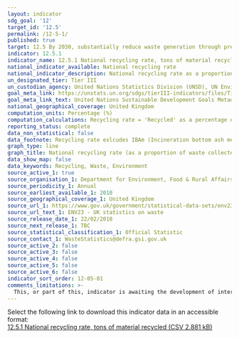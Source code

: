 ```yaml
---
layout: indicator
sdg_goal: '12'
target_id: '12.5'
permalink: /12-5-1/
published: true
target: 12.5 By 2030, substantially reduce waste generation through prevention, reduction, recycling and reuse
indicator: 12.5.1
indicator_name: 12.5.1 National recycling rate, tons of material recycled
national_indicator_available: National recycling rate
national_indicator_description: National recycling rate as a proportion of waste collected
un_designated_tier: Tier III
un_custodian_agency: United Nations Statistics Division (UNSD), UN Environment (UNEP)
goal_meta_link: https://unstats.un.org/sdgs/tierIII-indicators/files/Tier3-12-05-01.pdf
goal_meta_link_text: United Nations Sustainable Development Goals Metadata (PDF 4.0 MB)
national_geographical_coverage: United Kingdom
computation_units: Percentage (%)
computation_calculations: Recycling rate = 'Recycled' as a percentage of 'Arisings', excluding IBAm (Incineration bottom ash metal)
reporting_status: complete
data_non_statistical: false
data_footnote: Recycling rate exlcudes IBAm (Incineration bottom ash metal)
graph_type: line
graph_title: National recycling rate (as a proportion of waste collected)
data_show_map: false
data_keywords: Recycling, Waste, Environment
source_active_1: true
source_organisation_1: Department for Environment, Food & Rural Affairs (DEFRA)
source_periodicity_1: Annual
source_earliest_available_1: 2010
source_geographical_coverage_1: United Kingdom
source_url_1: https://www.gov.uk/government/statistical-data-sets/env23-uk-waste-data-and-management
source_url_text_1: ENV23 - UK statistics on waste
source_release_date_1: 22/02/2018
source_next_release_1: TBC
source_statistical_classification_1: Official Statistic 
source_contact_1: WasteStatistics@defra.gsi.gov.uk
source_active_2: false
source_active_3: false
source_active_4: false
source_active_5: false
source_active_6: false
indicator_sort_order: 12-05-01
comments_limitations: >-
  This, or part of this, indicator is awaiting the development of internationally established methodology and standards (classified by the UN as tier 3). Data follows the UN specification for this indicator. This indicator has been identified in collaboration with topic experts.
---
```

Select the following link to download this indicator data in an accessible format:<br>[12.5.1 National recycling rate, tons of material recycled (CSV 2.881 kB)](https://sustainabledevelopment-uk.github.io/sdg-data/data/12-5-1.csv)
